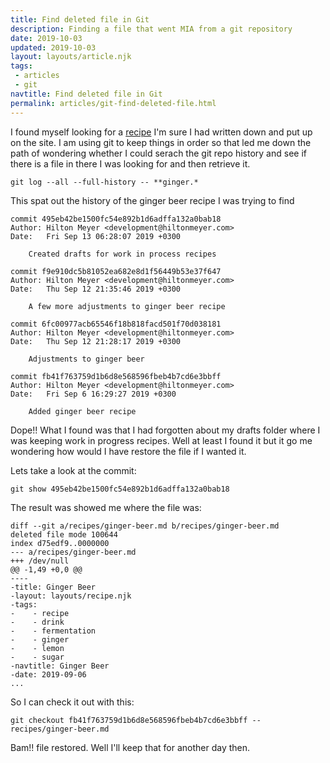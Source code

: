 ```yaml
---
title: Find deleted file in Git
description: Finding a file that went MIA from a git repository
date: 2019-10-03
updated: 2019-10-03
layout: layouts/article.njk
tags: 
 - articles
 - git
navtitle: Find deleted file in Git
permalink: articles/git-find-deleted-file.html
---
```

I found myself looking for a [recipe](/offtopic/recipes) I'm sure I had written down and put up on the site. I am using git to keep things in order so that led me down the path of wondering whether I could serach the git repo history and see if there is a file in there I was looking for and then retrieve it.

```
git log --all --full-history -- **ginger.*
```

This spat out the history of the ginger beer recipe I was trying to find
```
commit 495eb42be1500fc54e892b1d6adffa132a0bab18
Author: Hilton Meyer <development@hiltonmeyer.com>
Date:   Fri Sep 13 06:28:07 2019 +0300

    Created drafts for work in process recipes

commit f9e910dc5b81052ea682e8d1f56449b53e37f647
Author: Hilton Meyer <development@hiltonmeyer.com>
Date:   Thu Sep 12 21:35:46 2019 +0300

    A few more adjustments to ginger beer recipe

commit 6fc00977acb65546f18b818facd501f70d038181
Author: Hilton Meyer <development@hiltonmeyer.com>
Date:   Thu Sep 12 21:28:17 2019 +0300

    Adjustments to ginger beer

commit fb41f763759d1b6d8e568596fbeb4b7cd6e3bbff
Author: Hilton Meyer <development@hiltonmeyer.com>
Date:   Fri Sep 6 16:29:27 2019 +0300

    Added ginger beer recipe
```    

Dope!! What I found was that I had forgotten about my drafts folder where I was keeping work in progress recipes. Well at least I found it but it go me wondering how would I have restore the file if I wanted it.

Lets take a look at the commit:

```
git show 495eb42be1500fc54e892b1d6adffa132a0bab18
```

The result was showed me where the file was:
```
diff --git a/recipes/ginger-beer.md b/recipes/ginger-beer.md
deleted file mode 100644
index d75edf9..0000000
--- a/recipes/ginger-beer.md
+++ /dev/null
@@ -1,49 +0,0 @@
----
-title: Ginger Beer
-layout: layouts/recipe.njk
-tags:
-    - recipe
-    - drink
-    - fermentation
-    - ginger
-    - lemon
-    - sugar
-navtitle: Ginger Beer
-date: 2019-09-06
...
```

So I can check it out with this:

```
git checkout fb41f763759d1b6d8e568596fbeb4b7cd6e3bbff -- recipes/ginger-beer.md
```

Bam!! file restored. Well I'll keep that for another day then.